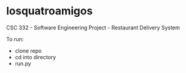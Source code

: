 # losquatroamigos

CSC 332 - Software Engineering Project - Restaurant Delivery System

To run:
- clone repo
- cd into directory
- run.py
